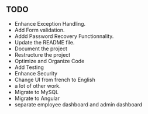 ## TODO
- Enhance Exception Handling.
- Add Form validation.
- Addd Password Recovery Functionnality.
- Update the README file.
- Document the project
- Restructure the project 
- Optimize and Organize Code 
- Add Testing
- Enhance Security
- Change UI from french to English
- a lot of other work.
- Migrate to MySQL 
- Migrate to Angular
- separate employee dashboard and admin dashboard